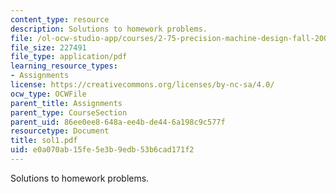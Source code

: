 ```yaml
---
content_type: resource
description: Solutions to homework problems.
file: /ol-ocw-studio-app/courses/2-75-precision-machine-design-fall-2001/e0a070ab15fe5e3b9edb53b6cad171f2_sol1.pdf
file_size: 227491
file_type: application/pdf
learning_resource_types:
- Assignments
license: https://creativecommons.org/licenses/by-nc-sa/4.0/
ocw_type: OCWFile
parent_title: Assignments
parent_type: CourseSection
parent_uid: 86ee0ee8-648a-ee4b-de44-6a198c9c577f
resourcetype: Document
title: sol1.pdf
uid: e0a070ab-15fe-5e3b-9edb-53b6cad171f2
---
```

Solutions to homework problems.
